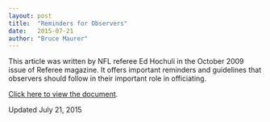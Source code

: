 ```yaml
---
layout: post
title:  "Reminders for Observers"
date:   2015-07-21
author: "Bruce Maurer"
---
```


This article was written by NFL referee Ed Hochuli in the October 2009 issue of
Referee magazine. It offers important reminders and guidelines that observers
should follow in their important role in officiating.

[Click here to view the document](https://storage.googleapis.com/ohsaa-websites/observers/observer_reminders_2015.pdf).

Updated July 21, 2015
